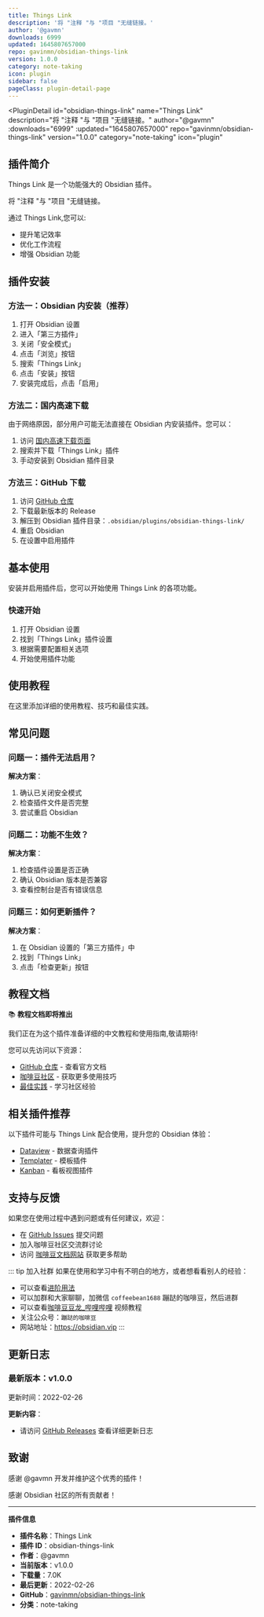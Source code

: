 ```yaml
---
title: Things Link
description: '将 "注释 "与 "项目 "无缝链接。'
author: '@gavmn'
downloads: 6999
updated: 1645807657000
repo: gavinmn/obsidian-things-link
version: 1.0.0
category: note-taking
icon: plugin
sidebar: false
pageClass: plugin-detail-page
---
```


<PluginDetail
  id="obsidian-things-link"
  name="Things Link"
  description="将 &quot;注释 &quot;与 &quot;项目 &quot;无缝链接。"
  author="@gavmn"
  :downloads="6999"
  :updated="1645807657000"
  repo="gavinmn/obsidian-things-link"
  version="1.0.0"
  category="note-taking"
  icon="plugin"
>

<!-- AUTO_GENERATED_START -->
## 插件简介

Things Link 是一个功能强大的 Obsidian 插件。

将 &quot;注释 &quot;与 &quot;项目 &quot;无缝链接。

通过 Things Link,您可以:

- 提升笔记效率
- 优化工作流程
- 增强 Obsidian 功能

<!-- AUTO_GENERATED_END -->

<!-- AUTO_GENERATED_START -->
## 插件安装

### 方法一：Obsidian 内安装（推荐）

1. 打开 Obsidian 设置
2. 进入「第三方插件」
3. 关闭「安全模式」
4. 点击「浏览」按钮
5. 搜索「Things Link」
6. 点击「安装」按钮
7. 安装完成后，点击「启用」

### 方法二：国内高速下载

由于网络原因，部分用户可能无法直接在 Obsidian 内安装插件。您可以：

1. 访问 [国内高速下载页面](/zh/documentation/obsidian-plugins-download.html)
2. 搜索并下载「Things Link」插件
3. 手动安装到 Obsidian 插件目录

### 方法三：GitHub 下载

1. 访问 [GitHub 仓库](https://github.com/gavinmn/obsidian-things-link)
2. 下载最新版本的 Release
3. 解压到 Obsidian 插件目录：`.obsidian/plugins/obsidian-things-link/`
4. 重启 Obsidian
5. 在设置中启用插件

## 基本使用

安装并启用插件后，您可以开始使用 Things Link 的各项功能。

### 快速开始

1. 打开 Obsidian 设置
2. 找到「Things Link」插件设置
3. 根据需要配置相关选项
4. 开始使用插件功能

<!-- AUTO_GENERATED_END -->

<!-- CUSTOM_CONTENT_START:tutorial -->
## 使用教程

在这里添加详细的使用教程、技巧和最佳实践。

<!-- CUSTOM_CONTENT_END:tutorial -->

<!-- SHARED_CONTENT_START -->
## 常见问题

### 问题一：插件无法启用？

**解决方案**：
1. 确认已关闭安全模式
2. 检查插件文件是否完整
3. 尝试重启 Obsidian

### 问题二：功能不生效？

**解决方案**：
1. 检查插件设置是否正确
2. 确认 Obsidian 版本是否兼容
3. 查看控制台是否有错误信息

### 问题三：如何更新插件？

**解决方案**：
1. 在 Obsidian 设置的「第三方插件」中
2. 找到「Things Link」
3. 点击「检查更新」按钮

## 教程文档

📚 **教程文档即将推出**

我们正在为这个插件准备详细的中文教程和使用指南,敬请期待!

您可以先访问以下资源：
- [GitHub 仓库](https://github.com/gavinmn/obsidian-things-link) - 查看官方文档
- [咖啡豆社区](/zh/bases/) - 获取更多使用技巧
- [最佳实践](/zh/best-practices/) - 学习社区经验

## 相关插件推荐

以下插件可能与 Things Link 配合使用，提升您的 Obsidian 体验：

- [Dataview](/zh/plugins/dataview.html) - 数据查询插件
- [Templater](/zh/plugins/templater-obsidian.html) - 模板插件
- [Kanban](/zh/plugins/obsidian-kanban.html) - 看板视图插件

## 支持与反馈

如果您在使用过程中遇到问题或有任何建议，欢迎：

- 在 [GitHub Issues](https://github.com/gavinmn/obsidian-things-link/issues) 提交问题
- 加入咖啡豆社区交流群讨论
- 访问 [咖啡豆文档网站](https://obsidian.vip) 获取更多帮助

::: tip 加入社群
如果在使用和学习中有不明白的地方，或者想看看别人的经验：
- 可以查看[进阶用法](/zh/advanced)
- 可以加群和大家聊聊，加微信 `coffeebean1688` 蹦跶的咖啡豆，然后进群
- 可以查看[咖啡豆豆龙_哔哩哔哩](https://space.bilibili.com/618777356) 视频教程
- 关注公众号：`蹦跶的咖啡豆`
- 网站地址：https://obsidian.vip
:::
<!-- SHARED_CONTENT_END -->

<!-- AUTO_GENERATED_START -->
## 更新日志

### 最新版本：v1.0.0

更新时间：2022-02-26

**更新内容**：
- 请访问 [GitHub Releases](https://github.com/gavinmn/obsidian-things-link/releases) 查看详细更新日志

## 致谢

感谢 @gavmn 开发并维护这个优秀的插件！

感谢 Obsidian 社区的所有贡献者！

---

**插件信息**
- **插件名称**：Things Link
- **插件 ID**：obsidian-things-link
- **作者**：@gavmn
- **当前版本**：v1.0.0
- **下载量**：7.0K
- **最后更新**：2022-02-26
- **GitHub**：[gavinmn/obsidian-things-link](https://github.com/gavinmn/obsidian-things-link)
- **分类**：note-taking
<!-- AUTO_GENERATED_END -->

</PluginDetail>

